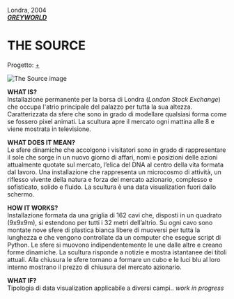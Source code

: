 Londra, 2004  
[_**GREYWORLD**_](http://greyworld.org/)
# THE SOURCE  
Progetto: [+](http://greyworld.org/?p=31)  

![The Source image](http://greyworld.org/wp-content/uploads/01eight_stories_high.jpg)  
  
**WHAT IS?**  
Installazione permanente per la borsa di Londra (*London Stock Exchange*) che occupa l'atrio principale del palazzo per tutta la sua altezza. Caratterizzata da sfere che sono in grado di modellare qualsiasi forma come se fossero pixel animati. La scultura apre il mercato ogni mattina alle 8 e viene mostrata in televisione.

**WHAT DOES IT MEAN?**  
Le sfere dinamiche che accolgono i visitatori sono in grado di rappresentare il sole che sorge in un nuovo giorno di affari, nomi e posizioni delle azioni attualmente quotate sul mercato, l’elica del DNA al centro della vita formata dal lavoro.
Una installazione che rappresenta un microcosmo di attività, un riflesso vivente della natura e forza del mercato azionario, complesso e sofisticato, solido e fluido.
La scultura è una data visualization fuori dallo schermo.

**HOW IT WORKS?**  
Installazione formata da una griglia di 162 cavi che, disposti in un quadrato (9x9x9m), si estendono per tutti i 32 metri dell’altrio. Su ogni cavo sono montate nove sfere di plastica bianca libere di muoversi per tutta la lunghezza e che vengono controllate da un computer che esegue script di Python. Le sfere si muovono indipendentemente le une dalle altre e creano forme dinamiche. La scultura risponde a notizie e mostra istantanee dei titoli attuali. Alla chiusura le sfere tornano a formare un cubo e le luci blu al loro interno mostrano il prezzo di chiusura del mercato azionario. 

**WHAT IF?**  
Tipologia di data visualization applicabile a diversi campi.. _work in progress_

